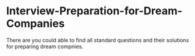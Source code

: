 # Interview-Preparation-for-Dream-Companies
There are you could able to find all standard questions and their solutions for preparing dream compnies.
